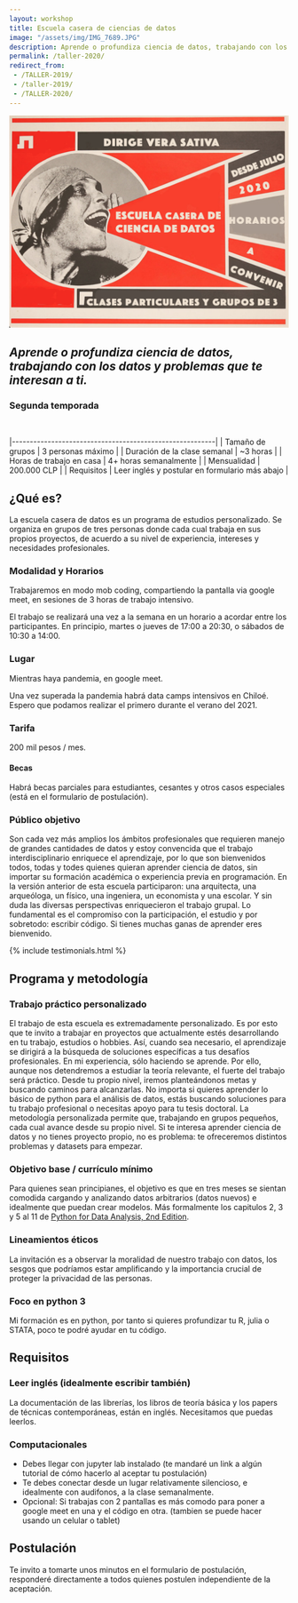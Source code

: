 ```yaml
---
layout: workshop
title: Escuela casera de ciencias de datos
image: "/assets/img/IMG_7689.JPG"
description: Aprende o profundiza ciencia de datos, trabajando con los datos y problemas que te interesan a ti.
permalink: /taller-2020/
redirect_from:
 - /TALLER-2019/
 - /taller-2019/
 - /TALLER-2020/
---
```

![Flyer escuela 2020](/assets/img/taller-2020.png)
## _Aprende o profundiza ciencia de datos, trabajando con los datos y problemas que te interesan a ti._ 
### Segunda temporada
<br/>

|---------------------------------------------------------|
| Tamaño de grupos             | 3 personas máximo |
| Duración de la clase semanal | ~3 horas |
| Horas de trabajo en casa     | 4+ horas semanalmente |
| Mensualidad                  | 200.000 CLP |
| Requisitos                  | Leer inglés y postular en formulario más abajo |
 
## ¿Qué es?
La escuela casera de datos es un programa de estudios personalizado. Se organiza en grupos de tres personas donde cada cual trabaja en sus propios proyectos, de acuerdo a su nivel de experiencia, intereses y necesidades profesionales. 

### Modalidad y Horarios

Trabajaremos en modo mob coding, compartiendo la pantalla via google meet, en sesiones de 3 horas de trabajo intensivo.

El trabajo se realizará una vez a la semana en un horario a acordar entre los participantes. En principio, martes o jueves de 17:00 a 20:30, o sábados de 10:30 a 14:00.

### Lugar
Mientras haya pandemia, en google meet.

Una vez superada la pandemia habrá data camps intensivos en Chiloé. Espero que podamos realizar el primero durante el verano del 2021.

### Tarifa
200 mil pesos / mes.

#### Becas
Habrá becas parciales para estudiantes, cesantes y otros casos especiales (está en el formulario de postulación).

### Público objetivo
Son cada vez más amplios los ámbitos profesionales que requieren manejo de grandes cantidades de datos y estoy convencida que el trabajo interdisciplinario enriquece el aprendizaje, por lo que son bienvenidos todos, todas y todes quienes quieran aprender ciencia de datos, sin importar su formación académica o experiencia previa en programación. En la versión anterior de esta escuela participaron: una arquitecta, una arqueóloga, un físico, una ingeniera, un economista y una escolar. Y sin duda las diversas perspectivas enriquecieron el trabajo grupal. Lo fundamental es el compromiso con la participación, el estudio y por sobretodo: escribir código. Si tienes muchas ganas de aprender eres bienvenido.

{% include testimonials.html %}

## Programa y metodología
### Trabajo práctico personalizado
El trabajo de esta escuela es extremadamente personalizado. Es por esto que te invito a trabajar en proyectos que actualmente estés desarrollando en tu trabajo, estudios o hobbies. Así, cuando sea necesario, el aprendizaje se dirigirá a la búsqueda de soluciones específicas a tus desafíos profesionales. 
En mi experiencia, sólo haciendo se aprende. Por ello, aunque nos detendremos a estudiar la teoría relevante, el fuerte del trabajo será práctico. Desde tu propio nivel, iremos planteándonos metas y buscando caminos para alcanzarlas. 
No importa si quieres aprender lo básico de python para el análisis de datos, estás buscando soluciones para tu trabajo profesional o necesitas apoyo para tu tesis doctoral. La metodología personalizada permite que, trabajando en grupos pequeños, cada cual avance desde su propio nivel. 
Si te interesa aprender ciencia de datos y no tienes proyecto propio, no es problema: te ofreceremos distintos problemas y datasets para empezar. 

### Objetivo base / currículo mínimo
Para quienes sean principianes, el objetivo es que en tres meses se sientan comodida cargando y analizando datos arbitrarios (datos nuevos) e idealmente que puedan crear modelos.  Más formalmente los capitulos 2, 3 y 5 al 11 de [Python for Data Analysis, 2nd Edition](https://www.oreilly.com/library/view/python-for-data/9781491957653/).

### Lineamientos éticos
La invitación es a observar la moralidad de nuestro trabajo con datos, los sesgos que podríamos estar amplificando y la importancia crucial de proteger la privacidad de las personas.

### Foco en python 3
Mi formación es en python, por tanto si quieres profundizar tu R, julia o STATA, poco te podré ayudar en tu código.

## Requisitos
### Leer inglés (idealmente escribir también)
La documentación de las librerías, los libros de teoría básica y los papers de técnicas contemporáneas, están en inglés. Necesitamos que puedas leerlos.

### Computacionales
- Debes llegar con jupyter lab instalado (te mandaré un link a algún tutorial de cómo hacerlo al aceptar tu postulación)
- Te debes conectar desde un lugar relativamente silencioso, e idealmente con audifonos, a la clase semanalmente.
- Opcional: Si trabajas con 2 pantallas es más comodo para poner a google meet en una y el código en otra. (tambien se puede hacer usando un celular o tablet)

## Postulación
Te invito a tomarte unos minutos en el formulario de postulación, responderé directamente a todos quienes postulen independiente de la aceptación.


<div class="cognito">
<script src="https://www.cognitoforms.com/s/MxzoYhX3RE6sK4eOcP-bYQ"></script>
<script>Cognito.load("forms", { id: "2" });</script>
</div>